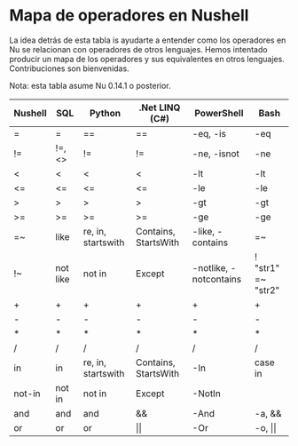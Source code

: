 # Mapa de operadores en Nushell

La idea detrás de esta tabla is ayudarte a entender como los operadores en Nu se relacionan con operadores de otros lenguajes. Hemos intentado producir un mapa de los operadores y sus equivalentes en otros lenguajes. Contribuciones son bienvenidas.

Nota: esta tabla asume Nu 0.14.1 o posterior.

| Nushell | SQL      | Python             | .Net LINQ (C#)       | PowerShell             | Bash               |
| ------- | -------- | ------------------ | -------------------- | ---------------------- | ------------------ |
| =       | =        | ==                 | ==                   | -eq, -is               | -eq                |
| !=      | !=, <>   | !=                 | !=                   | -ne, -isnot            | -ne                |
| <       | <        | <                  | <                    | -lt                    | -lt                |
| <=      | <=       | <=                 | <=                   | -le                    | -le                |
| >       | >        | >                  | >                    | -gt                    | -gt                |
| >=      | >=       | >=                 | >=                   | -ge                    | -ge                |
| =~      | like     | re, in, startswith | Contains, StartsWith | -like, -contains       | =~                 |
| !~      | not like | not in             | Except               | -notlike, -notcontains | ! "str1" =~ "str2" |
| +       | +        | +                  | +                    | +                      | +                  |
| -       | -        | -                  | -                    | -                      | -                  |
| \*      | \*       | \*                 | \*                   | \*                     | \*                 |
| /       | /        | /                  | /                    | /                      | /                  |
| in      | in       | re, in, startswith | Contains, StartsWith | -In                    | case in            |
| not-in  | not in   | not in             | Except               | -NotIn                 |                    |
| and     | and      | and                | &&                   | -And                   | -a, &&             |
| or      | or       | or                 | \|\|                 | -Or                    | -o, \|\|           |
